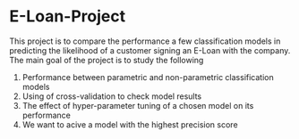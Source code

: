 # E-Loan-Project
This project is to compare the performance a few classification models in predicting the likelihood of a customer signing an E-Loan with the company. 
The main goal of the project is to study the following
1) Performance between parametric and non-parametric classification models
2) Using of cross-validation to check model results
3) The effect of hyper-parameter tuning of a chosen model on its performance
4) We want to acive a model with the highest precision score
